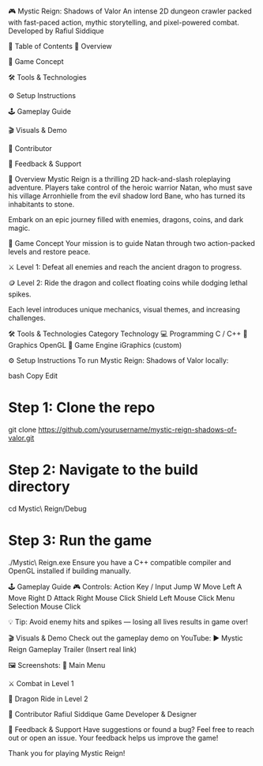 🎮 Mystic Reign: Shadows of Valor
An intense 2D dungeon crawler packed with fast-paced action, mythic storytelling, and pixel-powered combat.
Developed by Rafiul Siddique

📑 Table of Contents
🧭 Overview

🎯 Game Concept

🛠 Tools & Technologies

⚙️ Setup Instructions

🕹 Gameplay Guide

🎬 Visuals & Demo

👤 Contributor

📣 Feedback & Support

🧭 Overview
Mystic Reign is a thrilling 2D hack-and-slash roleplaying adventure.
Players take control of the heroic warrior Natan, who must save his village Arronhielle from the evil shadow lord Bane, who has turned its inhabitants to stone.

Embark on an epic journey filled with enemies, dragons, coins, and dark magic.

🎯 Game Concept
Your mission is to guide Natan through two action-packed levels and restore peace.

⚔️ Level 1: Defeat all enemies and reach the ancient dragon to progress.

🪙 Level 2: Ride the dragon and collect floating coins while dodging lethal spikes.

Each level introduces unique mechanics, visual themes, and increasing challenges.

🛠 Tools & Technologies
Category	Technology
💻 Programming	C / C++
🎨 Graphics	OpenGL
🧩 Game Engine	iGraphics (custom)

⚙️ Setup Instructions
To run Mystic Reign: Shadows of Valor locally:

bash
Copy
Edit
# Step 1: Clone the repo
git clone https://github.com/yourusername/mystic-reign-shadows-of-valor.git

# Step 2: Navigate to the build directory
cd Mystic\ Reign/Debug

# Step 3: Run the game
./Mystic\ Reign.exe
Ensure you have a C++ compatible compiler and OpenGL installed if building manually.

🕹 Gameplay Guide
🎮 Controls:
Action	Key / Input
Jump	W
Move Left	A
Move Right	D
Attack	Right Mouse Click
Shield	Left Mouse Click
Menu Selection	Mouse Click

💡 Tip: Avoid enemy hits and spikes — losing all lives results in game over!

🎬 Visuals & Demo
Check out the gameplay demo on YouTube:
▶️ Mystic Reign Gameplay Trailer (Insert real link)

🖼 Screenshots:
🧙 Main Menu

⚔️ Combat in Level 1

🐉 Dragon Ride in Level 2

👤 Contributor
Rafiul Siddique
Game Developer & Designer

📣 Feedback & Support
Have suggestions or found a bug?
Feel free to reach out or open an issue. Your feedback helps us improve the game!

Thank you for playing Mystic Reign!

